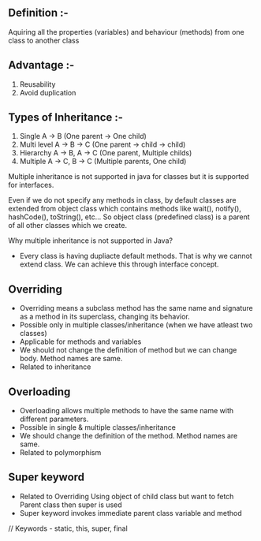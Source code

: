 ## Definition :-
Aquiring all the properties (variables) and behaviour (methods) from one class to another class

## Advantage :-
1. Reusability
2. Avoid duplication

## Types of Inheritance :-
1. Single       A -> B         (One parent -> One child)
2. Multi level  A -> B -> C    (One parent -> child -> child)
3. Hierarchy    A -> B, A -> C (One parent, Multiple childs)
4. Multiple     A -> C, B -> C (Multiple parents, One child)

Multiple inheritance is not supported in java for classes but it is supported for interfaces.

Even if we do not specify any methods in class, by default classes are extended from object class which contains methods like
wait(), notify(), hashCode(), toString(), etc...
So object class (predefined class) is a parent of all other classes which we create.

Why multiple inheritance is not supported in Java?
- Every class is having dupliacte default methods. That is why we cannot extend class. We can achieve this through interface concept.

## Overriding
- Overriding means a subclass method has the same name and signature as a method in its superclass, changing its behavior.
- Possible only in multiple classes/inheritance (when we have atleast two classes)
- Applicable for methods and variables
- We should not change the definition of method but we can change body. Method names are same.
- Related to inheritance

## Overloading
- Overloading allows multiple methods to have the same name with different parameters.
- Possible in single & multiple classes/inheritance
- We should change the definition of the method. Method names are same.
- Related to polymorphism

## Super keyword
- Related to Overriding
Using object of child class but want to fetch Parent class then super is used
- Super keyword invokes immediate parent class variable and method

// Keywords - static, this, super, final